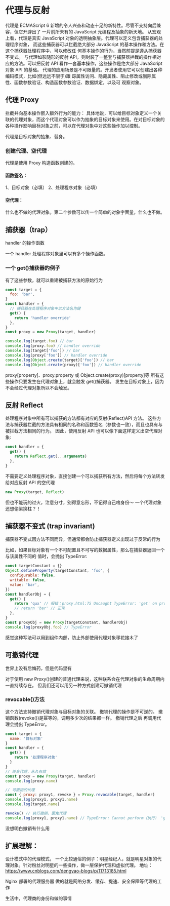 # 代理与反射
代理是 ECMAScript 6 新增的令人兴奋和动态十足的新特性。尽管不支持向后兼容，但它开辟出了 一片前所未有的 JavaScript 元编程及抽象的新天地。
从宏观上看，代理是真实 JavaScript 对象的透明抽象层。代理可以定义包含捕获器的处理程序对象， 而这些捕获器可以拦截绝大部分 JavaScript 的基本操作和方法。在这个捕获器处理程序中，可以修改任 何基本操作的行为，当然前提是遵从捕获器不变式。
与代理如影随形的反射 API，则封装了一整套与捕获器拦截的操作相对应的方法。可以把反射 API 看作一套基本操作，这些操作是绝大部分 JavaScript 对象 API 的基础。
代理的应用场景是不可限量的。开发者使用它可以创建出各种编码模式，比如(但远远不限于)跟 踪属性访问、隐藏属性、阻止修改或删除属性、函数参数验证、构造函数参数验证、数据绑定，以及可 观察对象。
## 代理 Proxy

拦截并向基本操作嵌入额外行为的能力：
具体地说，可以给目标对象定义一个关联的代理对象，而这个代理对象可以作为抽象的目标对象来使用。在对目标对象的各种操作影响目标对象之前，可以在代理对象中对这些操作加以控制。

代理是目标对象的抽象、替身。

### 创建代理、空代理

代理是使用 Proxy 构造函数创建的。

#### 函数签名：

1、目标对象（必填）
2、处理程序对象（必填）

#### 空代理：

什么也不做的代理对象。第二个参数可以传一个简单的对象字面量，什么也不做。

## 捕获器（trap）

handler 的操作函数

一个 handler 处理程序对象里可以有多个操作函数。

### 一个 get()捕获器的例子

有了这些参数，就可以重建被捕获方法的原始行为

```js
const target = {
  foo: 'bar',
}
const handler = {
  // 捕获器在处理程序对象中以方法名为键
  get() {
    return 'handler override'
  },
}
const proxy = new Proxy(target, handler)

console.log(target.foo) // bar
console.log(proxy.foo) // handler override
console.log(target['foo']) // bar
console.log(proxy['foo']) // handler override
console.log(Object.create(target)['foo']) // bar
console.log(Object.create(proxy)['foo']) // handler override
```

proxy[property]、proxy.property 或 Object.create(proxy)[property]等
所有这些操作只要发生在代理对象上，就会触发 get()捕获器。
发生在目标对象上，因为不会经过代理对象所以不会触发。

## 反射 Reflect

处理程序对象中所有可以捕获的方法都有对应的反射(Reflect)API 方法。
这些方法与捕获器拦截的方法具有相同的名称和函数签名（参数也一致），而且也具有与被拦截方法相同的行为。
因此，使用反射 API 也可以像下面这样定义出空代理对象:

```js
const handler = {
  get() {
    return Reflect.get(...arguments)
  },
}
```
不需要定义处理程序对象，直接创建一个可以捕获所有方法，然后将每个方法转发给对应反射 API 的空代理
```js
new Proxy(target, Reflect)
```

但也不能玩的过火，注意分寸，别得意忘形，不记得自己啥身份～ 一个代理对象还想偷梁换柱？！
## 捕获器不变式 (trap invariant)
捕获器不变式因方法不同而异，但通常都会防止捕获器定义出现过于反常的行为

比如，如果目标对象有一个不可配置且不可写的数据属性，那么在捕获器返回一个与该属性不同的
值时，会抛出 TypeError:
```js
const targetConstant = {}
Object.defineProperty(targetConstant, 'foo', {
  configurable: false,
  writable: false,
  value: 'bar',
})
const handlerObj = {
  get() {
    return 'qux' // 报错：proxy.html:75 Uncaught TypeError: 'get' on proxy: property 'foo' is a read-only and non-configurable data property on the proxy target but the proxy did not return its actual value (expected 'bar' but got 'qux')
    // return 'bar' // 正常
  },
}
const proxyObj = new Proxy(targetConstant, handlerObj)
console.log(proxyObj.foo) // TypeError
```
感觉这种写法可以用到组件内部，防止外部使用代理对象移花接木了

## 可撤销代理
世界上没有后悔药，但是代码里有

对于使用 new Proxy()创建的普通代理来说，这种联系会在代理对象的生命周期内一直持续存在。
但我们还可以用另一种方式创建可撤销代理
### revocable()方法
这个方法支持撤销代理对象与目标对象的关联。
撤销代理的操作是不可逆的。
撤销函数(revoke())是幂等的，调用多少次的结果都一样。
撤销代理之后 再调用代理会抛出 TypeError。
```js
const target = {
  name: '目标对象'
}
const handler = {
  get() {
    return '处理程序对象'
  }
}
// 终身代理，永久有效
const proxy = new Proxy(target, handler)
console.log(proxy.name)

// 可撤销的代理
const { proxy: proxy1, revoke } = Proxy.revocable(target, handler)
console.log(proxy1, proxy1.name)
console.log(target.name)

revoke() // 执行撤销，罢免代理
console.log(proxy1, proxy1.name) // TypeError: Cannot perform（执行） 'get' on a proxy that has been revoked
```
没想明白撤销有什么用






## 扩展理解：

设计模式中的代理模式，
一个比较通俗的例子：明星经纪人，就是明星对象的代理对象。针对粉丝对明星的一些操作，做一层保护代理和虚拟代理。
地址：https://www.cnblogs.com/dengyao-blogs/p/11713185.html

Nginx 部署的代理服务器
做的就是网络分发、缓存、提速、安全保障等代理的工作

生活中，代理商的身份和做的事情
